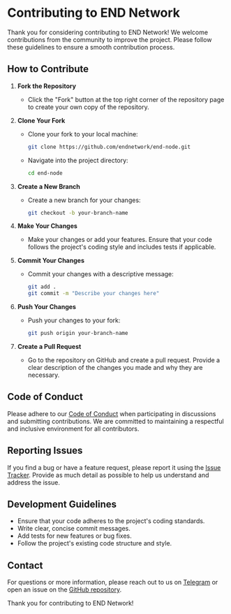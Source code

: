 # Contributing to END Network

Thank you for considering contributing to END Network! We welcome contributions from the community to improve the project. Please follow these guidelines to ensure a smooth contribution process.

## How to Contribute

1. **Fork the Repository**
   - Click the "Fork" button at the top right corner of the repository page to create your own copy of the repository.

2. **Clone Your Fork**
   - Clone your fork to your local machine:
     ```sh
     git clone https://github.com/endnetwork/end-node.git
     ```
   - Navigate into the project directory:
     ```sh
     cd end-node
     ```

3. **Create a New Branch**
   - Create a new branch for your changes:
     ```sh
     git checkout -b your-branch-name
     ```

4. **Make Your Changes**
   - Make your changes or add your features. Ensure that your code follows the project's coding style and includes tests if applicable.

5. **Commit Your Changes**
   - Commit your changes with a descriptive message:
     ```sh
     git add .
     git commit -m "Describe your changes here"
     ```

6. **Push Your Changes**
   - Push your changes to your fork:
     ```sh
     git push origin your-branch-name
     ```

7. **Create a Pull Request**
   - Go to the repository on GitHub and create a pull request. Provide a clear description of the changes you made and why they are necessary.

## Code of Conduct

Please adhere to our [Code of Conduct](CODE_OF_CONDUCT.md) when participating in discussions and submitting contributions. We are committed to maintaining a respectful and inclusive environment for all contributors.

## Reporting Issues

If you find a bug or have a feature request, please report it using the [Issue Tracker](https://github.com/endnetwork/end-node/issues). Provide as much detail as possible to help us understand and address the issue.

## Development Guidelines

- Ensure that your code adheres to the project's coding standards.
- Write clear, concise commit messages.
- Add tests for new features or bug fixes.
- Follow the project's existing code structure and style.

## Contact

For questions or more information, please reach out to us on [Telegram](https://t.me/end_network) or open an issue on the [GitHub repository](https://github.com/endnetwork/end-node).

Thank you for contributing to END Network!

